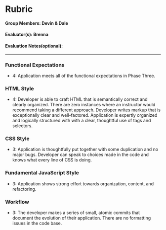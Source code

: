 # Rubric

#### Group Members: Devin & Dale
#### Evaluator(s): Brenna
#### Evaluation Notes(optional):

***

### Functional Expectations

- 4: Application meets all of the functional expectations in Phase Three.

### HTML Style

- 4: Developer is able to craft HTML that is semantically correct and clearly organized. There are zero instances where an instructor would recommend taking a different approach. Developer writes markup that is exceptionally clear and well-factored. Application is expertly organized and logically structured with with a clear, thoughtful use of tags and selectors.

### CSS Style

- 3:  Application is thoughtfully put together with some duplication and no major bugs. Developer can speak to choices made in the code and knows what every line of CSS is doing.

### Fundamental JavaScript Style

- 3: Application shows strong effort towards organization, content, and refactoring.

### Workflow

- 3: The developer makes a series of small, atomic commits that document the evolution of their application. There are no formatting issues in the code base.
